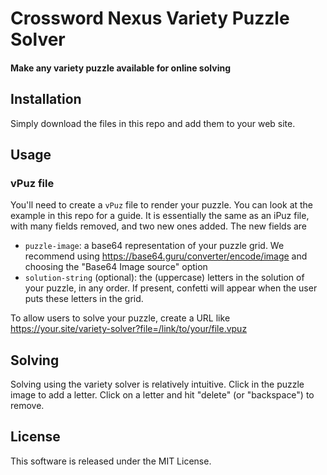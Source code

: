 # Crossword Nexus Variety Puzzle Solver
#### Make any variety puzzle available for online solving

## Installation
Simply download the files in this repo and add them to your web site.

## Usage

### vPuz file
You'll need to create a `vPuz` file to render your puzzle. You can look at the example in this repo for a guide. It is essentially the same as an iPuz file, with many fields removed, and two new ones added. The new fields are
* `puzzle-image`: a base64 representation of your puzzle grid. We recommend using https://base64.guru/converter/encode/image and choosing the "Base64 Image source" option
* `solution-string` (optional): the (uppercase) letters in the solution of your puzzle, in any order. If present, confetti will appear when the user puts these letters in the grid.

To allow users to solve your puzzle, create a URL like https://your.site/variety-solver?file=/link/to/your/file.vpuz

## Solving
Solving using the variety solver is relatively intuitive. Click in the puzzle image to add a letter. Click on a letter and hit "delete" (or "backspace") to remove.

## License
This software is released under the MIT License.
